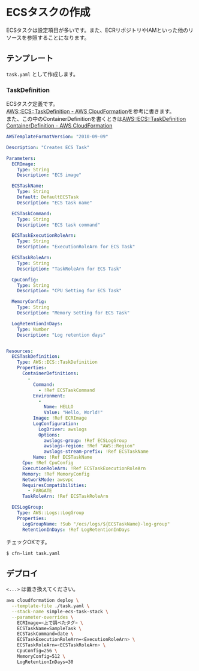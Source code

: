 # ECSタスクの作成
ECSタスクは設定項目が多いです。また、ECRリポジトリやIAMといった他のリソースを参照することになります。

## テンプレート
`task.yaml` として作成します。

### TaskDefinition
ECSタスク定義です。  
[AWS::ECS::TaskDefinition - AWS CloudFormation](https://docs.aws.amazon.com/AWSCloudFormation/latest/UserGuide/aws-resource-ecs-taskdefinition.html)を参考に書きます。  
また、この中のContainerDefinitionを書くときは[AWS::ECS::TaskDefinition ContainerDefinition - AWS CloudFormation](https://docs.aws.amazon.com/AWSCloudFormation/latest/UserGuide/aws-properties-ecs-taskdefinition-containerdefinitions.html)

```yaml
AWSTemplateFormatVersion: "2010-09-09"

Description: "Creates ECS Task"

Parameters:
  ECRImage:
    Type: String
    Description: "ECS image"

  ECSTaskName:
    Type: String
    Default: DefaultECSTask
    Description: "ECS task name"

  ECSTaskCommand:
    Type: String
    Description: "ECS task command"

  ECSTaskExecutionRoleArn:
    Type: String
    Description: "ExecutionRoleArn for ECS Task"

  ECSTaskRoleArn:
    Type: String
    Description: "TaskRoleArn for ECS Task"

  CpuConfig:
    Type: String
    Description: "CPU Setting for ECS Task"

  MemoryConfig:
    Type: String
    Description: "Memory Setting for ECS Task"

  LogRetentionInDays:
    Type: Number
    Description: "Log retention days"


Resources:
  ECSTaskDefinition:
    Type: AWS::ECS::TaskDefinition
    Properties:
      ContainerDefinitions:
        -
          Command:
            - !Ref ECSTaskCommand
          Environment:
            -
              Name: HELLO
              Value: "Hello, World!"
          Image: !Ref ECRImage
          LogConfiguration:
            LogDriver: awslogs
            Options:
              awslogs-group: !Ref ECSLogGroup
              awslogs-region: !Ref "AWS::Region"
              awslogs-stream-prefix: !Ref ECSTaskName
          Name: !Ref ECSTaskName
      Cpu: !Ref CpuConfig
      ExecutionRoleArn: !Ref ECSTaskExecutionRoleArn
      Memory: !Ref MemoryConfig
      NetworkMode: awsvpc
      RequiresCompatibilities:
        - FARGATE
      TaskRoleArn: !Ref ECSTaskRoleArn

  ECSLogGroup:
    Type: AWS::Logs::LogGroup
    Properties:
      LogGroupName: !Sub "/ecs/logs/${ECSTaskName}-log-group"
      RetentionInDays: !Ref LogRetentionInDays
```

チェックOKです。
```sh
$ cfn-lint task.yaml
```

## デプロイ
`<...>` は置き換えてください。

```sh
aws cloudformation deploy \
  --template-file ./task.yaml \
  --stack-name simple-ecs-task-stack \
  --parameter-overrides \
    ECRImage=<上で調べたタグ> \
    ECSTaskName=SampleTask \
    ECSTaskCommand=date \
    ECSTaskExecutionRoleArn=<ExecutionRoleArn> \
    ECSTaskRoleArn=<ECSTaskRoleArn> \
    CpuConfig=256 \
    MemoryConfig=512 \
    LogRetentionInDays=30
```
